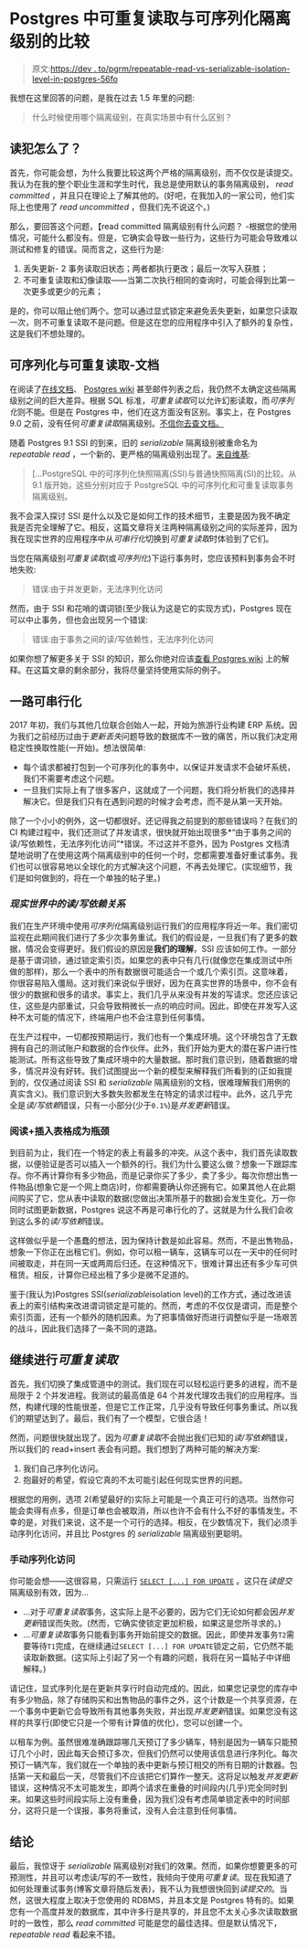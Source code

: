 # Postgres 中可重复读取与可序列化隔离级别的比较

> 原文:[https://dev . to/pgrm/repeatable-read-vs-serializable-isolation-level-in-postgres-56fo](https://dev.to/pgrm/repeatable-read-vs-serializable-isolation-level-in-postgres-56fo)

我想在这里回答的问题，是我在过去 1.5 年里的问题:

> 什么时候使用哪个隔离级别，在真实场景中有什么区别？

## [](#whats-wrong-with-read-committed)读犯怎么了？

首先，你可能会想，为什么我要比较这两个严格的隔离级别，而不仅仅是读提交。我认为在我的整个职业生涯和学生时代，我总是使用默认的事务隔离级别， *read committed* ，并且只在理论上了解其他的。(好吧，在我加入的一家公司，他们实际上也使用了 *read uncommitted* ，但我们先不说这个。)

那么，要回答这个问题，【read committed 隔离级别有什么问题？ -根据您的使用情况，可能什么都没有。但是，它确实会导致一些行为，这些行为可能会导致难以测试和修复的错误。简而言之，这些行为是:

1.  丢失更新- 2 事务读取旧状态；两者都执行更改；最后一次写入获胜；
2.  不可重复读取和幻像读取——当第二次执行相同的查询时，可能会得到比第一次更多或更少的元素；

是的，你可以阻止他们两个。您可以通过显式锁定来避免丢失更新，如果您只读取一次，则不可重复读取不是问题。但是这在您的应用程序中引入了额外的复杂性，这是我们不想处理的。

## [](#serializable-vs-repeatable-read-documentation)可序列化与可重复读取-文档

在阅读了[在线文档](https://www.postgresql.org/docs/current/static/transaction-iso.html)、 [Postgres wiki](https://wiki.postgresql.org/wiki/SSI) 甚至邮件列表之后，我仍然不太确定这些隔离级别之间的巨大差异。根据 SQL 标准，*可重复读取*可以允许幻影读取，而*可序列化*则不能。但是在 Postgres 中，他们在这方面没有区别。事实上，在 Postgres 9.0 之前，没有任何*可重复读取*隔离级别。[不信你去查文档。](https://www.postgresql.org/docs/9.0/static/transaction-iso.html)

随着 Postgres 9.1 SSI 的到来，旧的 *serializable* 隔离级别被重命名为 *repeatable read* ，一个新的、更严格的隔离级别出现了。[来自维基](https://wiki.postgresql.org/wiki/SSI):

> [...PostgreSQL 中的可序列化快照隔离(SSI)与普通快照隔离(SI)的比较。从 9.1 版开始，这些分别对应于 PostgreSQL 中的可序列化和可重复读取事务隔离级别。

我不会深入探讨 SSI 是什么以及它是如何工作的技术细节，主要是因为我不确定我是否完全理解了它。相反，这篇文章将关注两种隔离级别之间的实际差异，因为我在现实世界的应用程序中从*可串行化*切换到*可重复读取*时体验到了它们。

当您在隔离级别*可重复读取*(或*可序列化*)下运行事务时，您应该预料到事务会不时地失败:

> 错误:由于并发更新，无法序列化访问

然而，由于 SSI 和花哨的谓词锁(至少我认为这是它的实现方式)，Postgres 现在可以中止事务，但也会出现另一个错误:

> 错误:由于事务之间的读/写依赖性，无法序列化访问

如果你想了解更多关于 SSI 的知识，那么你绝对应该[查看 Postgres wiki](https://wiki.postgresql.org/wiki/SSI) 上的解释。在这篇文章的剩余部分，我将尽量坚持使用实际的例子。

## [](#serializable-all-the-way)一路可串行化

2017 年初，我们与其他几位联合创始人一起，开始为旅游行业构建 ERP 系统。因为我们之前经历过由于*更新丢失*问题导致的数据库不一致的痛苦，所以我们决定用稳定性换取性能(一开始)。想法很简单:

*   每个请求都被打包到一个可序列化的事务中，以保证并发请求不会破坏系统，我们不需要考虑这个问题。
*   一旦我们实际上有了很多客户，这就成了一个问题，我们将分析我们的选择并解决它。但是我们只有在遇到问题的时候才会考虑，而不是从第一天开始。

除了一个小小的例外，这一切都很好。还记得我之前提到的那些错误吗？在我们的 CI 构建过程中，我们还测试了并发请求，很快就开始出现很多*“由于事务之间的读/写依赖性，无法序列化访问”*错误。不过这并不意外，因为 Postgres 文档清楚地说明了在使用这两个隔离级别中的任何一个时，您都需要准备好重试事务。我们也可以很容易地以全球化的方式解决这个问题，不再去处理它。(实现细节，我们是如何做到的，将在一个单独的帖子里。)

### [](#readwrite-dependencies-in-the-real-world)*现实世界中的读/写依赖关系*

我们在生产环境中使用*可序列化*隔离级别运行我们的应用程序将近一年。我们密切监视在此期间我们进行了多少次事务重试。我们的假设是，一旦我们有了更多的数据，情况会变得更好。我们假设的原因是**我们的理解**，SSI 应该如何工作。一部分是基于谓词锁，通过锁定索引页。如果您的表中只有几行(就像您在集成测试中所做的那样)，那么一个表中的所有数据很可能适合一个或几个索引页。这意味着，你很容易陷入僵局。这对我们来说似乎很好，因为在真实世界的场景中，你不会有很少的数据和很多的请求。事实上，我们几乎从来没有并发的写请求。您还应该记住，这些是内部重试，只会导致稍微长一点的响应时间。因此，即使在并发写入这种不太可能的情况下，终端用户也不会注意到任何事情。

在生产过程中，一切都按预期运行，我们也有一个集成环境。这个环境包含了无数拥有自己的测试账户和数据的合作伙伴。此外，我们开始为更大的潜在客户进行性能测试。所有这些导致了集成环境中的大量数据。那时我们意识到，随着数据的增多，情况并没有好转。我们试图提出一个新的模型来解释我们所看到的(正如我提到的，仅仅通过阅读 SSI 和 *serializable* 隔离级别的文档，很难理解我们用例的真实含义)。我们意识到大多数失败都发生在特定的请求过程中。此外，这几乎完全是*读/写依赖*错误，只有一小部分(少于`0.1%`)是*并发更新*错误。

### [](#readinsert-tables-become-the-bottle-neck)阅读+插入表格成为瓶颈

到目前为止，我们在一个特定的表上有最多的冲突。从这个表中，我们首先读取数据，以便验证是否可以插入一个额外的行。我们为什么要这么做？想象一下跟踪库存。你不再计算你有多少物品，而是记录你买了多少，卖了多少。每次你想出售一件物品(想象它是一个网上商店)时，你都需要确认你还拥有它。如果其他人在此期间购买了它，您从表中读取的数据(您做出决策所基于的数据)会发生变化。万一你同时试图更新数据，Postgres 说这不再是可串行化的了。这就是为什么我们会收到这么多的*读/写依赖*错误。

这样做似乎是一个愚蠢的想法，因为保持计数是如此容易。然而，不是出售物品，想象一下你正在出租它们。例如，你可以租一辆车，这辆车可以在一天中的任何时间被取走，并在同一天或两周后归还。在这种情况下，很难计算出还有多少车可供租赁。相反，计算你已经出租了多少是微不足道的。

鉴于(我认为)Postgres SSI(*serializable*isolation level)的工作方式，通过改进该表上的索引结构来改进谓词锁定是可能的。然而，考虑的不仅仅是谓词，而是整个索引页面，还有一个额外的随机因素。为了把事情做好而进行调整似乎是一场艰苦的战斗，因此我们选择了一条不同的道路。

## [](#moving-on-to-repeatable-read)继续进行*可重复读取*

首先，我们切换了集成管道中的测试。我们现在可以轻松运行更多的进程，而不是局限于 2 个并发进程。我测试的最高值是 64 个并发代理攻击我们的应用程序。当然，构建代理的性能很差，但是它工作正常，几乎没有导致任何事务重试。所以我们的期望达到了。最后，我们有了一个模型，它很合适！

然而，问题很快就出现了。因为*可重复读取*不会抛出我们已知的*读/写依赖*错误，所以我们的 read+insert 表会有问题。我们想到了两种可能的解决方案:

1.  我们自己序列化访问。
2.  抱最好的希望，假设它真的不太可能引起任何现实世界的问题。

根据您的用例，选项 2(希望最好的)实际上可能是一个真正可行的选项。当然你可能会卖得有点多，但是订单也会被取消，所以也许不会有什么不好的事情发生。不幸的是，对我们来说，这不是一个可行的选择。相反，在少数情况下，我们必须手动序列化访问，并且比 Postgres 的 *serializable* 隔离级别更聪明。

### [](#manually-serialize-access)手动序列化访问

你可能会想——这很容易，只需运行 [`SELECT [...] FOR UPDATE`](https://www.postgresql.org/docs/current/static/sql-select.html) 。这只在*读提交*隔离级别有效，因为...

*   ...对于*可重复读取*事务，这实际上是不必要的，因为它们无论如何都会因*并发更新*错误而失败。(然而，它确实使锁定更加积极，如果这是您所寻求的。)
*   ...*可重复读取*事务只能看到事务开始前提交的数据。因此，即使并发事务`T2`需要等待`T1`完成，在继续通过`SELECT [...] FOR UPDATE`锁定之前，它仍然不能读取新数据。(这实际上引起了另一个有趣的问题，我将在另一篇帖子中详细解释。)

请记住，显式序列化是在更新共享行时自动完成的。因此，如果您记录您的库存中有多少物品，除了存储购买和出售物品的事件之外，这个计数是一个共享资源，在一个事务中更新它会导致所有其他事务失败，并出现*并发更新*错误。如果您没有这样的共享行(即使它只是一个带有计算值的优化)，您可以创建一个。

以租车为例。虽然很难准确跟踪哪几天预订了多少辆车，特别是因为一辆车只能预订几个小时，因此每天会预订多次，但我们仍然可以使用该信息进行序列化。每次预订一辆汽车，我们就在一个单独的表中更新与预订相交的所有日期的计数器。包括第一天和最后一天，尽管我们不应该把它们算作一整天。这将足以触发*并发更新*错误，这种情况不太可能发生，即两个请求在重叠的时间段内(几乎)完全同时到来。如果这些时间段实际上没有重叠，因为我们没有考虑简单锁定表中的时间部分，这将只是一个误报，事务将重试，没有人会注意到任何事情。

## [](#conclusion)结论

最后，我惊讶于 *serializable* 隔离级别对我们的效果。然而，如果你想要更多的可预测性，并且可以考虑读/写的不一致性，我倾向于使用*可重复读*。现在我知道了如何处理重试事务(博客文章将随后发表)，我不认为我想很快回到*读提交的*。当然，这很大程度上取决于您使用的 RDBMS，并且本文是 Postgres 特有的。如果您有一个高度并发的数据库，其中许多行是共享的，并且您不太关心多次读取数据时的一致性，那么 *read committed* 可能是您的最佳选择。但是默认情况下， *repeatable read* 看起来不错。